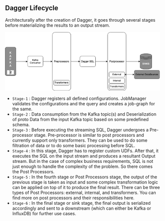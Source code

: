 ## Dagger Lifecycle

Architecturally after the creation of Dagger, it goes through several stages before materializing the results to an output stream.

<p align="center">
  <img src="../assets/dagger-lifecycle.png" />
</p>

- `Stage-1` : Dagger registers all defined configurations. JobManager validates the configurations and the query and creates a job-graph for the same.
- `Stage-2` : Data consumption from the Kafka topic(s) and Deserialization of proto Data from the input Kafka topic based on some predefined schema.
- `Stage-3` : Before executing the streaming SQL, Dagger undergoes a Pre-processor stage. Pre-processor is similar to post processors and currently support only transformers. They can be used to do some filtration of data or to do some basic processing before SQL.
- `Stage-4` : In this stage, Dagger has to register custom UDFs. After that, it executes the SQL on the input stream and produces a resultant Output stream. But in the case of complex business requirements, SQL is not just enough to handle the complexity of the problem. So there comes the Post Processors.
- `Stage-5` : In the fourth stage or Post Processors stage, the output of the previous stage is taken as input and some complex transformation logic can be applied on top of it to produce the final result. There can be three types of Post Processors: external, internal, and transformers. You can find more on post processors and their responsibilities here.
- `Stage-6` : In the final stage or sink stage, the final output is serialized accordingly and sent to a downstream (which can either be Kafka or InfluxDB) for further use cases.
